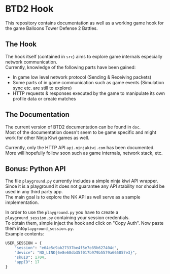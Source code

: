 # BTD2 Hook
This repository contains documentation as well as a working game hook for the game Balloons Tower Defense 2 Battles.  


## The Hook
The hook itself (contained in `src`) aims to explore game internals especially network communication.  
Currently, knowledge of the following parts have been gained:  
- In game low level network protocol (Sending & Receiving packets)
- Some parts of in game communication such as game events (Simulation sync etc. are still to explore)
- HTTP requests & responses executed by the game to manipulate its own profile data or create matches

## The Documentation
The current version of BTD2 documentation can be found in `doc`.  
Most of the documentation doesn't seem to be game specific and might work for other Ninja Kiwi games as well.  

Currently, only the HTTP API `api.ninjakiwi.com` has been documented.  
More will hopefully follow soon such as game internals, network stack, etc.

## Bonus: Python API
The file `playground.py` currently includes a simple ninja kiwi API wrapper.  
Since it is a playground it does not guarantee any API stability nor should be used in any third party app.  
The main goal is to explore the NK API as well serve as a sample implementation.  
  
In order to use the `playground.py` you have to create a `playground_session.py` containing your session credentials.  
To obtain them, simple inject the hook and click on "Copy Auth". Now paste them into`playground_session.py`.  
Example contents:  
```python
USER_SESSION = {
    "session": "e64e5c9ab27337be4f5e7e85b627404c",
    "device": "NO_LINK{6e8e68db35f017b979b5579a665057e3}",
    "skuID": 1704,
    "appID": 17
}
```